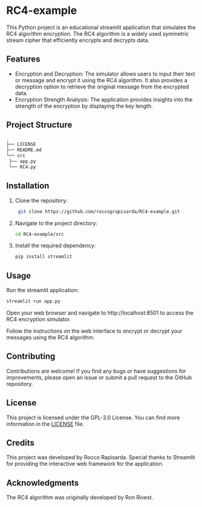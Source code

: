 # RC4-example
This Python project is an educational streamlit application that simulates the RC4 algorithm encryption.
The RC4 algorithm is a widely used symmetric stream cipher that efficiently encrypts and decrypts data.

## Features 
- Encryption and Decryption: The simulator allows users to input their text or message and encrypt it using the RC4 algorithm. It also provides a decryption option to retrieve the original message from the encrypted data.
- Encryption Strength Analysis: The application provides insights into the strength of the encryption by displaying the key length.


## Project Structure
   ```bash
.
├── LICENSE
├── README.md
└── src
    ├── app.py
    └── RC4.py
```

## Installation

1. Clone the repository:
   ```bash
    git clone https://github.com/roccograpisarda/RC4-example.git
    ```
2. Navigate to the project directory:
    ```bash
    cd RC4-example/src
    ```
3. Install the required dependency:
    ```bash
    pip install streamlit
    ```

## Usage
Run the streamlit application:
```bash
streamlit run app.py
``` 
   
Open your web browser and navigate to http://localhost:8501 to access the RC4 encryption simulator.

Follow the instructions on the web interface to encrypt or decrypt your messages using the RC4 algorithm.

## Contributing

Contributions are welcome! If you find any bugs or have suggestions for improvements, please open an issue or submit a pull request to the GitHub repository.

## License
This project is licensed under the GPL-3.0 License. You can find more information in the [LICENSE](LICENSE) file.


## Credits

This project was developed by Rocco Rapisarda. Special thanks to Streamlit for providing the interactive web framework for the application.

## Acknowledgments
The RC4 algorithm was originally developed by Ron Rivest.
